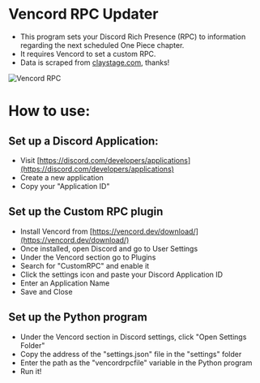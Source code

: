 # Vencord RPC Updater
- This program sets your Discord Rich Presence (RPC) to information regarding the next scheduled One Piece chapter.
- It requires Vencord to set a custom RPC.
- Data is scraped from [claystage.com](https://claystage.com/one-piece-chapter-release-schedule-for-2024), thanks!

![Vencord RPC](https://i.imgur.com/X5Vf36t.png?raw=true "Vencord RPC")

# How to use:
## Set up a Discord Application:
- Visit [https://discord.com/developers/applications](https://discord.com/developers/applications)
- Create a new application
- Copy your "Application ID"

## Set up the Custom RPC plugin
- Install Vencord from [https://vencord.dev/download/](https://vencord.dev/download/)
- Once installed, open Discord and go to User Settings
- Under the Vencord section go to Plugins
- Search for "CustomRPC" and enable it
- Click the settings icon and paste your Discord Application ID
- Enter an Application Name
- Save and Close

## Set up the Python program
- Under the Vencord section in Discord settings, click "Open Settings Folder"
- Copy the address of the "settings.json" file in the "settings" folder
- Enter the path as the "vencordrpcfile" variable in the Python program
- Run it!
